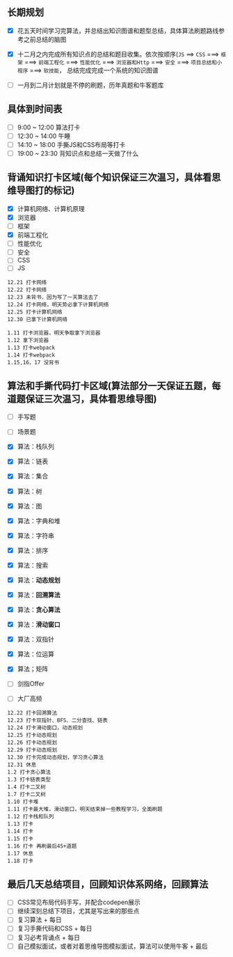 ## 长期规划

- [x] 花五天时间学习完算法，并总结出知识图谱和题型总结，具体算法刷题路线参考之前总结的脑图

- [x] 十二月之内完成所有知识点的总结和题目收集。依次按顺序(`JS` ==> `CSS` ===> `框架` ===> `前端工程化` ===> `性能优化` ===> `浏览器和Http` ===> `安全` ===> `项目总结和小程序` ===> `软技能`， 总结完成完成一个系统的知识图谱

- [ ] 一月到二月计划就是不停的刷题，历年真题和牛客题库


## 具体到时间表

- [ ] 9:00 ~ 12:00 算法打卡
- [ ] 12:30 ~ 14:00 午睡
- [ ] 14:10 ~ 18:00 手撕JS和CSS布局等打卡
- [ ] 19:00 ~ 23:30 背知识点和总结一天做了什么

## 背诵知识打卡区域(每个知识保证三次温习，具体看思维导图打的标记)

- [x] 计算机网络、计算机原理
- [x] 浏览器
- [ ] 框架
- [x] 前端工程化
- [ ] 性能优化
- [ ] 安全
- [ ] CSS
- [ ] JS

```
12.21 打卡网络
12.22 打卡网络
12.23 未背书，因为写了一天算法去了
12.24 打卡网络，明天势必拿下计算机网络
12.25 打卡计算机网络
12.30 已拿下计算机网络

1.11 打卡浏览器，明天争取拿下浏览器
1.12 拿下浏览器
1.13 打卡webpack
1.14 打卡webpack
1.15,16，17 没背书

```

## 算法和手撕代码打卡区域(算法部分一天保证五题，每道题保证三次温习，具体看思维导图)

- [ ] 手写题
- [ ] 场景题

- [x] 算法：栈队列
- [x] 算法：链表
- [x] 算法：集合
- [x] 算法：树
- [x] 算法：图
- [x] 算法：字典和堆
- [x] 算法：字符串
- [x] 算法：排序
- [x] 算法：搜索
- [x] 算法：**动态规划**
- [x] 算法：**回溯算法**
- [x] 算法：**贪心算法**
- [x] 算法：**滑动窗口**
- [x] 算法：双指针
- [x] 算法：位运算
- [x] 算法；矩阵

- [ ] 剑指Offer
- [ ] 大厂高频

```
12.22 打卡回溯算法
12.23 打卡双指针、BFS、二分查找、链表
12.24 打卡滑动窗口，动态规划
12.25 打卡动态规划
12.26 打卡动态规划
12.29 打卡动态规划
12.30 打卡完成动态规划，学习贪心算法
12.31 休息
1.2 打卡贪心算法
1.3 打卡链表类型
1.4 打卡二叉树
1.7 打卡二叉树
1.10 打卡堆
1.11 打卡最大堆，滑动窗口，明天结束掉一些教程学习，全面刷题
1.12 打卡栈和队列
1.13 打卡
1.14 打卡
1.15 打卡
1.16 打卡 再刷最后45+道题
1.17 休息
1.18 打卡
```

## 最后几天总结项目，回顾知识体系网络，回顾算法


- [ ] CSS常见布局代码手写，并配合codepen展示
- [ ] 继续深刻总结下项目，尤其是写出来的那些点
- [ ] 复习算法 + 每日
- [ ] 复习手撕代码和CSS + 每日
- [ ] 复习必考背诵点 + 每日
- [ ] 自己模拟面试，或者对着思维导图模拟面试，算法可以使用牛客 + 最后

